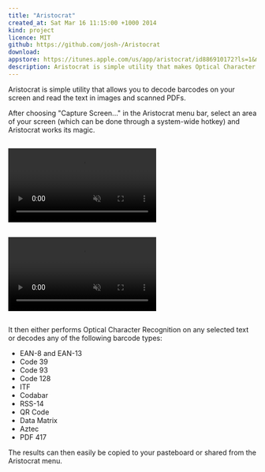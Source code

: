 ```yaml
---
title: "Aristocrat"
created_at: Sat Mar 16 11:15:00 +1000 2014
kind: project
licence: MIT
github: https://github.com/josh-/Aristocrat
download: 
appstore: https://itunes.apple.com/us/app/aristocrat/id886910172?ls=1&mt=12
description: Aristocrat is simple utility that makes Optical Character Recognition and Barcode Decoding easy.
---
```


Aristocrat is simple utility that allows you to decode barcodes on your screen and read the text in images and scanned PDFs.

After choosing "Capture Screen..." in the Aristocrat menu bar, select an area of your screen (which can be done through a system-wide hotkey) and Aristocrat works its magic.

<video style="margin-top: 15px; margin-bottom: 15px;" autoplay loop muted playsinline>
    <source src="Aristocrat_Text_OCR.mp4" type="video/mp4">
    Your browser does not support MP4 videos.
</video>

<video style="margin-top: 15px; margin-bottom: 15px;" autoplay loop muted playsinline>
    <source src="Aristocrat_QR_Code.mp4" type="video/mp4">
    Your browser does not support MP4 videos.
</video>

It then either performs Optical Character Recognition on any selected text or decodes any of the following barcode types:

- EAN-8 and EAN-13
- Code 39
- Code 93
- Code 128
- ITF
- Codabar
- RSS-14
- QR Code
- Data Matrix
- Aztec
- PDF 417

The results can then easily be copied to your pasteboard or shared from the Aristocrat menu.
